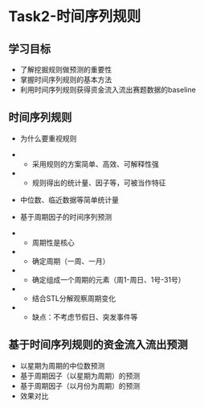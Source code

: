 # Task2-时间序列规则

## 学习目标
- 了解挖掘规则做预测的重要性
- 掌握时间序列规则的基本方法
- 利用时间序列规则获得资金流入流出赛题数据的baseline

## 时间序列规则
- 为什么要重视规则
- + 采用规则的方案简单、高效、可解释性强
- + 规则得出的统计量、因子等，可被当作特征

- 中位数、临近数据等简单统计量
- 基于周期因子的时间序列预测
- + 周期性是核心
- + 确定周期（一周、一月）
- + 确定组成一个周期的元素（周1-周日、1号-31号）
- + 结合STL分解观察周期变化
- + 缺点：不考虑节假日、突发事件等

## 基于时间序列规则的资金流入流出预测
- 以星期为周期的中位数预测
- 基于周期因子（以星期为周期）的预测
- 基于周期因子（以月份为周期）的预测
- 效果对比 
